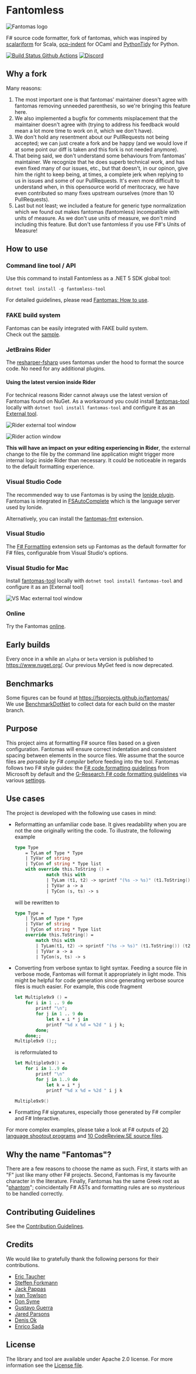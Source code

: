Fantomless
==========

![Fantomas logo](https://raw.githubusercontent.com/fsprojects/fantomas/master/fantomas_logo.png)

F# source code formatter, fork of fantomas, which was inspired by [scalariform](https://github.com/mdr/scalariform) for Scala, [ocp-indent](https://github.com/OCamlPro/ocp-indent) for OCaml and [PythonTidy](https://github.com/acdha/PythonTidy) for Python.

[![Build Status Github Actions](https://github.com/fsprojects/fantomas/workflows/Build%20master/badge.svg?branch=master&event=push)](https://github.com/fsprojects/fantomas/actions)
[![Discord](https://img.shields.io/discord/940511234179096586?label=Fantomas%20Discord&style=flat-square)](https://discord.gg/D5QXvQrBVa)

## Why a fork

Many reasons:
1. The most important one is that fantomas' maintainer doesn't agree with fantomas removing unneeded parenthesis, so we're bringing this feature here.
2. We also implemented a bugfix for comments misplacement that the maintainer doesn't agree with (trying to address his feedback would mean a lot more time to work on it, which we don't have).
3. We don't hold any resentment about our PullRequests not being accepted; we can just create a fork and be happy (and we would love if at some point our diff is taken and this fork is not needed anymore).
4. That being said, we don't understand some behaviours from fantomas' maintainer. We recognize that he does superb technical work, and has even fixed many of our issues, etc., but that doesn't, in our opinon, give him the right to keep being, at times, a complete jerk when replying to us in issues and some of our PullRequests. It's even more difficult to understand when, in this opensource world of meritocracy, we have even contributed so many fixes upstream ourselves (more than 10 PullRequests).
5. Last but not least; we included a feature for generic type normalization which we found out makes fantomas (fantomless) incompatible with units of measure. As we don't use units of measure, we don't mind including this feature. But don't use fantomless if you use F#'s Units of Measure!

## How to use

### Command line tool / API
Use this command to install Fantomless as a .NET 5 SDK global tool:

```
dotnet tool install -g fantomless-tool
```

For detailed guidelines, please read [Fantomas: How to use](docs/Documentation.md#using-the-command-line-tool).

### FAKE build system
Fantomas can be easily integrated with FAKE build system.<br />
Check out the [sample](https://github.com/fsprojects/fantomas/blob/master/fake-sample/README.md).

### JetBrains Rider

The [resharper-fsharp](https://github.com/JetBrains/resharper-fsharp) uses fantomas under the hood to format the source code. No need for any additional plugins.

#### Using the latest version inside Rider

For technical reasons Rider cannot always use the latest version of Fantomas found on NuGet.
As a workaround you could install [fantomas-tool](https://www.nuget.org/packages/fantomas-tool) locally with `dotnet tool install fantomas-tool` and configure it as an [External tool](https://www.jetbrains.com/help/rider/Settings_Tools_External_Tools.html).

![Rider external tool window](./docs/rider-external-tool.png)

![Rider action window](./docs/rider-action-window.png)

**This will have an impact on your editing experiencing in Rider**, the external change to the file by the command line application might trigger more internal logic inside Rider than necessary.
It could be noticeable in regards to the default formatting experience.

### Visual Studio Code

The recommended way to use Fantomas is by using the [Ionide plugin](http://ionide.io/). Fantomas is integrated in [FSAutoComplete](https://github.com/fsharp/FsAutoComplete/) which is the language server used by Ionide.

Alternatively, you can install the [fantomas-fmt](https://marketplace.visualstudio.com/items?itemName=paolodellepiane.fantomas-fmt) extension.

### Visual Studio

The [F# Formatting](https://marketplace.visualstudio.com/items?itemName=asti.fantomas-vs) extension sets up Fantomas as the default formatter for F# files, configurable from Visual Studio's options.

### Visual Studio for Mac

Install [fantomas-tool](https://www.nuget.org/packages/fantomas-tool) locally with `dotnet tool install fantomas-tool` and configure it as an [External tool]

![VS Mac external tool window](./docs/vsmac-external-tool.png)
### Online

Try the Fantomas [online](https://fsprojects.github.io/fantomas-tools/#/fantomas/preview).

## Early builds

Every once in a while an `alpha` or `beta` version is published to https://www.nuget.org/.
Our previous MyGet feed is now deprecated.

## Benchmarks

Some figures can be found at https://fsprojects.github.io/fantomas/ <br/>
We use [BenchmarkDotNet](https://github.com/dotnet/BenchmarkDotNet) to collect data for each build on the master branch.

## Purpose
This project aims at formatting F# source files based on a given configuration.
Fantomas will ensure correct indentation and consistent spacing between elements in the source files.
We assume that the source files are *parsable by F# compiler* before feeding into the tool.
Fantomas follows two F# style guides: the [F# code formatting guidelines](https://docs.microsoft.com/en-us/dotnet/fsharp/style-guide/formatting) from Microsoft by default and the [G-Research F# code formatting guidelines](https://github.com/G-Research/fsharp-formatting-conventions) via various [settings](https://github.com/G-Research/fsharp-formatting-conventions/blob/master/.editorconfig).

## Use cases
The project is developed with the following use cases in mind:

 - Reformatting an unfamiliar code base. It gives readability when you are not the one originally writing the code.
To illustrate, the following example

	```fsharp
	type Type
	    = TyLam of Type * Type
	    | TyVar of string
	    | TyCon of string * Type list
	    with override this.ToString () =
	            match this with
	            | TyLam (t1, t2) -> sprintf "(%s -> %s)" (t1.ToString()) (t2.ToString())
	            | TyVar a -> a
	            | TyCon (s, ts) -> s
	```
	will be rewritten to

	```fsharp
	type Type =
	    | TyLam of Type * Type
	    | TyVar of string
	    | TyCon of string * Type list
	    override this.ToString() =
	        match this with
	        | TyLam(t1, t2) -> sprintf "(%s -> %s)" (t1.ToString()) (t2.ToString())
	        | TyVar a -> a
	        | TyCon(s, ts) -> s
	```

 - Converting from verbose syntax to light syntax.
Feeding a source file in verbose mode, Fantomas will format it appropriately in light mode.
This might be helpful for code generation since generating verbose source files is much easier.
For example, this code fragment

	```fsharp
	let Multiple9x9 () =
	    for i in 1 .. 9 do
	        printf "\n";
	        for j in 1 .. 9 do
	            let k = i * j in
	            printf "%d x %d = %2d " i j k;
	        done;
	    done;;
	Multiple9x9 ();;
	```
	is reformulated to

	```fsharp
	let Multiple9x9() =
	    for i in 1..9 do
	        printf "\n"
	        for j in 1..9 do
	            let k = i * j
	            printf "%d x %d = %2d " i j k

	Multiple9x9()
	```

 - Formatting F# signatures, especially those generated by F# compiler and F# Interactive.

For more complex examples, please take a look at F# outputs of [20 language shootout programs](tests/languageshootout_output) and [10 CodeReview.SE source files](tests/stackexchange_output).

## Why the name "Fantomas"?
There are a few reasons to choose the name as such.
First, it starts with an "F" just like many other F# projects.
Second, Fantomas is my favourite character in the literature.
Finally, Fantomas has the same Greek root as "[phantom](https://en.wiktionary.org/wiki/phantom)"; coincidentally F# ASTs and formatting rules are so *mysterious* to be handled correctly.

## Contributing Guidelines

See the [Contribution Guidelines](./CONTRIBUTING.md).

## Credits
We would like to gratefully thank the following persons for their contributions.
 - [Eric Taucher](https://github.com/EricGT)
 - [Steffen Forkmann](https://github.com/forki)
 - [Jack Pappas](https://github.com/jack-pappas)
 - [Ivan Towlson](https://github.com/itowlson)
 - [Don Syme](https://github.com/dsyme)
 - [Gustavo Guerra](https://github.com/ovatsus)
 - [Jared Parsons](https://github.com/jaredpar)
 - [Denis Ok](https://github.com/OkayX6)
 - [Enrico Sada](https://github.com/enricosada)

## License
The library and tool are available under Apache 2.0 license.
For more information see the [License file](LICENSE.md).
